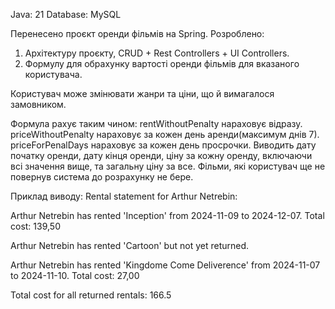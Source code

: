 Java: 21
Database: MySQL

Перенесено проєкт оренди фільмів на Spring.
Розроблено:
1) Архітектуру проєкту, CRUD + Rest Controllers + UI Controllers.
2) Формулу для обрахунку вартості оренди фільмів для вказаного користувача.

Користувач може змінювати жанри та ціни, що й вимагалося замовником.

Формула рахує таким чином:
rentWithoutPenalty нараховує відразу.
priceWithoutPenalty нараховує за кожен день аренди(максимум днів 7).
priceForPenalDays нараховує за кожен день просрочки. 
Виводить дату початку оренди, дату кінця оренди, ціну за кожну оренду, включаючи всі значення вище, та загальну ціну за все.
Фільми, які користувач ще не повернув система до розрахунку не бере.


Приклад виводу:
Rental statement for Arthur Netrebin:

Arthur Netrebin has rented 'Inception' from 2024-11-09 to 2024-12-07. Total cost: 139,50

Arthur Netrebin has rented 'Cartoon' but not yet returned.

Arthur Netrebin has rented 'Kingdome Come Deliverence' from 2024-11-07 to 2024-11-10. Total cost: 27,00

Total cost for all returned rentals: 166.5
